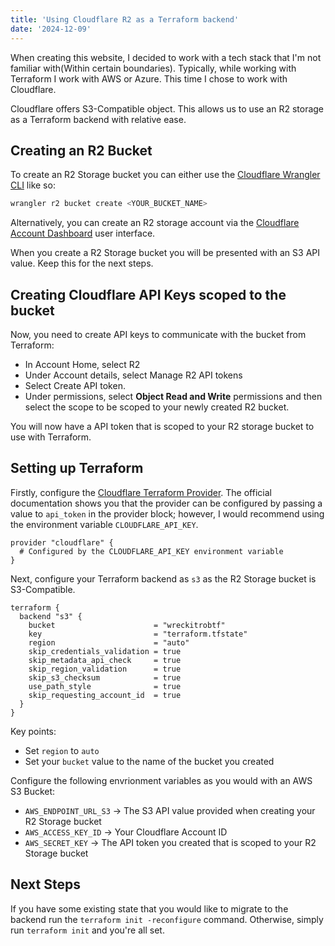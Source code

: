 ```yaml
---
title: 'Using Cloudflare R2 as a Terraform backend'
date: '2024-12-09'
---
```


When creating this website, I decided to work with a tech stack that I'm not familiar with(Within certain boundaries). Typically, while working with Terraform I work with AWS or Azure. This time I chose to work with Cloudflare.

Cloudflare offers S3-Compatible object. This allows us to use an R2 storage as a Terraform backend with relative ease.

## Creating an R2 Bucket

To create an R2 Storage bucket you can either use the [Cloudflare Wrangler CLI](https://developers.cloudflare.com/workers/wrangler/install-and-update/) like so:

```sh
wrangler r2 bucket create <YOUR_BUCKET_NAME>
```

Alternatively, you can create an R2 storage account via the [Cloudflare Account Dashboard](https://dash.cloudflare.com/?to=/:account/r2/new) user interface.

When you create a R2 Storage bucket you will be presented with an S3 API value. Keep this for the next steps.

## Creating Cloudflare API Keys scoped to the bucket

Now, you need to create API keys to communicate with the bucket from Terraform:

- In Account Home, select R2
- Under Account details, select Manage R2 API tokens
- Select Create API token.
- Under permissions, select **Object Read and Write** permissions and then select the scope to be scoped to your newly created R2 bucket.

You will now have a API token that is scoped to your R2 storage bucket to use with Terraform.

## Setting up Terraform

Firstly, configure the [Cloudflare Terraform Provider](https://registry.terraform.io/providers/cloudflare/cloudflare/latest/docs). The official documentation shows you that the provider can be configured by passing a value to `api_token` in the provider block; however, I would recommend using the environment variable `CLOUDFLARE_API_KEY`.

```hcl
provider "cloudflare" {
  # Configured by the CLOUDFLARE_API_KEY environment variable
}
```

Next, configure your Terraform backend as `s3` as the R2 Storage bucket is S3-Compatible.

```hcl
terraform {
  backend "s3" {
    bucket                      = "wreckitrobtf"
    key                         = "terraform.tfstate"
    region                      = "auto"
    skip_credentials_validation = true
    skip_metadata_api_check     = true
    skip_region_validation      = true
    skip_s3_checksum            = true
    use_path_style              = true
    skip_requesting_account_id  = true
  }
}
```

Key points:

- Set `region` to `auto` 
- Set your `bucket` value to the name of the bucket you created

Configure the following envrionment variables as you would with an AWS S3 Bucket:

- `AWS_ENDPOINT_URL_S3` -> The S3 API value provided when creating your R2 Storage bucket
- `AWS_ACCESS_KEY_ID` -> Your Cloudflare Account ID
- `AWS_SECRET_KEY` ->  The API token you created that is scoped to your R2 Storage bucket

## Next Steps

If you have some existing state that you would like to migrate to the backend run the `terraform init -reconfigure` command. Otherwise, simply run `terraform init` and you're all set.
